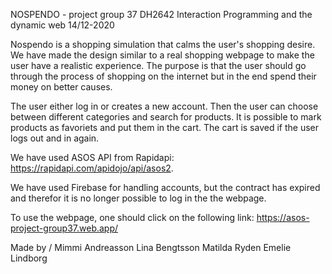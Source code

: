 NOSPENDO - project group 37
           DH2642 Interaction Programming and the dynamic web
           14/12-2020
           
Nospendo is a shopping simulation that calms the user's shopping desire. We have made the design similar to a real shopping webpage to make the user have a realistic experience. The purpose is that the user should go through the process of shopping on the internet but in the end spend their money on better causes. 

The user either log in or creates a new account. Then the user can choose between different categories and search for products. It is possible to mark products as favoriets and put them in the cart. The cart is saved if the user logs out and in again.

We have used ASOS API from Rapidapi: https://rapidapi.com/apidojo/api/asos2.

We have used Firebase for handling accounts, but the contract has expired and therefor it is no longer possible to log in the the webpage. 

To use the webpage, one should click on the following link: https://asos-project-group37.web.app/


Made by /
    Mimmi Andreasson
    Lina Bengtsson
    Matilda Ryden
    Emelie Lindborg
